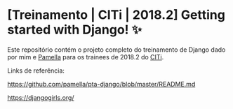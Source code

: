 # [Treinamento | CITi | 2018.2] Getting started with Django! :sparkles:

Este repositório contém o projeto completo do treinamento de Django dado por mim e [Pamella](https://github.com/pamella) para os trainees de 2018.2 do [CITi](http://citi.org.br/).

Links de referência:

https://github.com/pamella/pta-django/blob/master/README.md

https://djangogirls.org/
